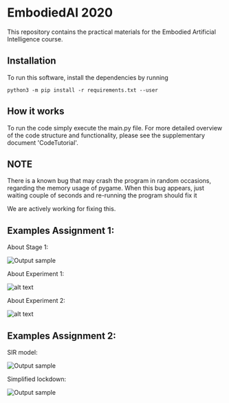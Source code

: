 # EmbodiedAI 2020
This repository contains the practical materials for the Embodied Artificial Intelligence course.

## Installation
To run this software, install the dependencies by running

    python3 -m pip install -r requirements.txt --user

## How it works
To run the code simply execute the main.py file. For more detailed overview of the code structure and functionality, please see the supplementary document 'CodeTutorial'.


## NOTE

There is a known bug that may crash the program in random occasions, regarding the memory usage of pygame.
When this bug appears, just waiting couple of seconds and re-running the program should
fix it

We are actively working for fixing this. 


## Examples Assignment 1: 

About Stage 1:

![Output sample](https://github.com/IlzeAmandaA/EmbodiedAI/blob/master/gifs/Assignment1/demo_pt0.gif)


About Experiment 1:


![alt text](https://github.com/IlzeAmandaA/EmbodiedAI/blob/master/gifs/Assignment1/demo_pt1.PNG?raw=true)


About Experiment 2:


![alt text](https://github.com/IlzeAmandaA/EmbodiedAI/blob/master/gifs/Assignment1/demo_pt2.png?raw=true)



## Examples Assignment 2:

SIR model:

![Output sample](https://github.com/IlzeAmandaA/EmbodiedAI/blob/master/gifs/Assignment2/covid.gif)

Simplified lockdown:

![Output sample](https://github.com/IlzeAmandaA/EmbodiedAI/blob/master/gifs/Assignment2/covid1.gif)

